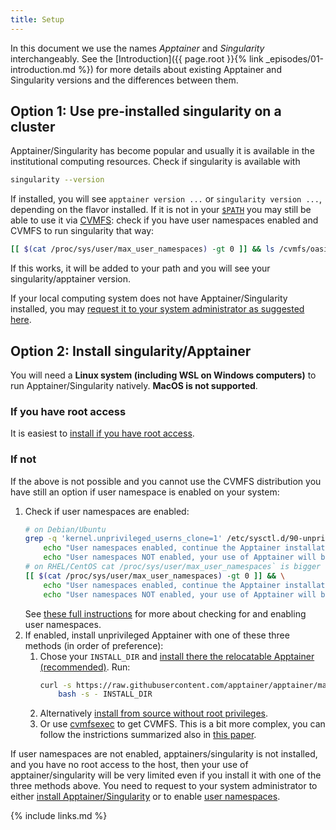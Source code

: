 ```yaml
---
title: Setup
---
```


In this document we use the names *Apptainer* and *Singularity* interchangeably. See the [Introduction]({{ page.root }}{% link _episodes/01-introduction.md %})
for more details about existing Apptainer and Singularity versions and the differences between them.

## Option 1: Use pre-installed singularity on a cluster

Apptainer/Singularity has become popular and usually it is available in the institutional computing resources.
Check if singularity is available with
```bash
singularity --version
```
If installed, you will see `apptainer version ...` or `singularity version ...`, depending on the flavor installed.
If it is not in your [`$PATH`](https://www.makeuseof.com/set-path-variable-in-linux/#what-is-path-in-linux) you may still be able to use it via [CVMFS](https://cernvm.cern.ch/fs/): check if you have user namespaces enabled and CVMFS to run singularity that way:
```bash
[[ $(cat /proc/sys/user/max_user_namespaces) -gt 0 ]] && ls /cvmfs/oasis.opensciencegrid.org/mis/ &>/dev/null && { export PATH=/cvmfs/oasis.opensciencegrid.org/mis/apptainer/bin/:"$PATH"; echo "Success: Added to PATH"; singularity --version; } || echo "Failure: Unable to run Singularity/Apptainer via CVMFS"
```
If this works, it will be added to your path and you will see your singularity/apptainer version.

If your local computing system does not have Apptainer/Singularity installed, you may
[request it to your system administrator as suggested here](https://apptainer.org/docs/user/main/quick_start.html#apptainer-on-a-shared-resource).

## Option 2: Install singularity/Apptainer

You will need a **Linux system (including WSL on Windows computers)** to run Apptainer/Singularity natively.
**MacOS is not supported**.


### If you have root access

It is easiest to
[install if you have root access](https://apptainer.org/docs/user/main/quick_start.html#quick-installation).

### If not

If the above is not possible and you cannot use the CVMFS distribution you have still an option if user namespace is enabled on your system:
1. Check if user namespaces are enabled:
    ```bash
    # on Debian/Ubuntu
    grep -q 'kernel.unprivileged_userns_clone=1' /etc/sysctl.d/90-unprivileged_userns.conf && \
        echo "User namespaces enabled, continue the Apptainer installation" || \
        echo "User namespaces NOT enabled, your use of Apptainer will be very limited"
    # on RHEL/CentOS cat /proc/sys/user/max_user_namespaces` is bigger than 0
    [[ $(cat /proc/sys/user/max_user_namespaces) -gt 0 ]] && \
        echo "User namespaces enabled, continue the Apptainer installation" || \
        echo "User namespaces NOT enabled, your use of Apptainer will be very limited"
    ```
   See [these full instructions](https://apptainer.org/docs/admin/main/user_namespace.html#user-namespace-requirements) for more about checking for and enabling user namespaces.
1. If enabled, install unprivileged Apptainer with one of these three methods (in order of preference):
    1. Chose your `INSTALL_DIR` and [install there the relocatable Apptainer (recommended)](https://apptainer.org/docs/admin/main/installation.html#install-unprivileged-from-pre-built-binaries). Run:
        ```bash
        curl -s https://raw.githubusercontent.com/apptainer/apptainer/main/tools/install-unprivileged.sh | \
            bash -s - INSTALL_DIR
        ```
    1. Alternatively [install from source without root privileges](https://github.com/apptainer/apptainer/blob/main/INSTALL.md).
    1. Or use [cvmfsexec](https://github.com/cvmfs/cvmfsexec) to get CVMFS. This is a bit more complex, you can follow the instrictions summarized also in
[this paper](https://indico.cern.ch/event/885212/contributions/4120683/attachments/2181040/3684201/CernVMWorkshopCvmfsExec20210201.pdf).

If user namespaces are not enabled, apptainers/singularity is not installed, and you have no root access to the host, then your use of apptainer/singularity will be very limited even if you install it with one of the three methods above. You need to request to your system administrator to either [install Apptainer/Singularity](https://apptainer.org/docs/user/main/quick_start.html#apptainer-on-a-shared-resource) or to enable [user namespaces](https://apptainer.org/docs/admin/main/user_namespace.html).

{% include links.md %}
